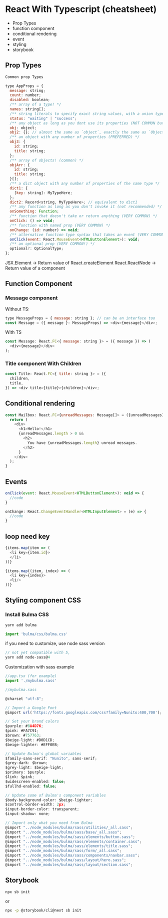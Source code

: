 # React With Typescript (cheatsheet)

* Prop Types
* function component
* conditional rendering
* event
* styling
* storybook


## Prop Types


```javascript
Common prop Types 

type AppProps = {
  message: string;
  count: number;
  disabled: boolean;
  /** array of a type! */
  names: string[];
  /** string literals to specify exact string values, with a union type to join them together */
  status: "waiting" | "success";
  /** any object as long as you dont use its properties (NOT COMMON but useful as placeholder) */
  obj: object;
  obj2: {}; // almost the same as `object`, exactly the same as `Object`
  /** an object with any number of properties (PREFERRED) */
  obj3: {
    id: string;
    title: string;
  };
  /** array of objects! (common) */
  objArr: {
    id: string;
    title: string;
  }[];
  /** a dict object with any number of properties of the same type */
  dict1: {
    [key: string]: MyTypeHere;
  };
  dict2: Record<string, MyTypeHere>; // equivalent to dict1
  /** any function as long as you don't invoke it (not recommended) */
  onSomething: Function;
  /** function that doesn't take or return anything (VERY COMMON) */
  onClick: () => void;
  /** function with named prop (VERY COMMON) */
  onChange: (id: number) => void;
  /** alternative function type syntax that takes an event (VERY COMMON) */
  onClick(event: React.MouseEvent<HTMLButtonElement>): void;
  /** an optional prop (VERY COMMON!) */
  optional?: OptionalType;
};
```


JSX.Element -> Return value of React.createElement
React.ReactNode -> Return value of a component


## Function Component

### Message component

Without TS:

```javascript
type MessageProps = { message: string }; // can be an interface too
const Message = ({ message }: MessageProps) => <div>{message}</div>;
```

With TS 

```javascript
const Message: React.FC<{ message: string }> = ({ message }) => (
  <div>{message}</div>
);
```

### Title component With Children

```javascript
const Title: React.FC<{ title: string }> = ({
  children,
  title,
}) => <div title={title}>{children}</div>;

```

## Conditional rendering

```javascript
const Mailbox: React.FC<{unreadMessages: Message[]> = ({unreadMessages}) => {
  return (
    <div>
      <h1>Hello!</h1>
      {unreadMessages.length > 0 &&
        <h2>
          You have {unreadMessages.length} unread messages.
        </h2>
      }
    </div>
  );
}

```

## Events

```javascript
onClick(event: React.MouseEvent<HTMLButtonElement>): void => {
  //code
}
```

```javascript
onChange: React.ChangeEventHandler<HTMLInputElement> = (e) => {
  //code
}
```

## loop need key

```javascript
{items.map(item => (
  <li key={item.id}>
  </li>
))}

```

```javascript
{items.map((item, index) => (
  <li key={index}>
  <li/>
))}
```

## Styling component CSS


### Install Bulma CSS

```bash
yarn add bulma
```

```javascript
import 'bulma/css/bulma.css'
```

if you need to customize, use node sass version

```javascript
// not yet compatible with 5, 
yarn add node-sass@4  
```

Customization with sass example

```javascript
//app.tsx (for example)
import './mybulma.sass'
```

```javascript
//mybulma.sass

@charset "utf-8";

// Import a Google Font
@import url('https://fonts.googleapis.com/css?family=Nunito:400,700');

// Set your brand colors
$purple: #8A4D76;
$pink: #FA7C91;
$brown: #757763;
$beige-light: #D0D1CD;
$beige-lighter: #EFF0EB;

// Update Bulma's global variables
$family-sans-serif: "Nunito", sans-serif;
$grey-dark: $brown;
$grey-light: $beige-light;
$primary: $purple;
$link: $pink;
$widescreen-enabled: false;
$fullhd-enabled: false;

// Update some of Bulma's component variables
$body-background-color: $beige-lighter;
$control-border-width: 2px;
$input-border-color: transparent;
$input-shadow: none;

// Import only what you need from Bulma
@import "../node_modules/bulma/sass/utilities/_all.sass";
@import "../node_modules/bulma/sass/base/_all.sass";
@import "../node_modules/bulma/sass/elements/button.sass";
@import "../node_modules/bulma/sass/elements/container.sass";
@import "../node_modules/bulma/sass/elements/title.sass";
@import "../node_modules/bulma/sass/form/_all.sass";
@import "../node_modules/bulma/sass/components/navbar.sass";
@import "../node_modules/bulma/sass/layout/hero.sass";
@import "../node_modules/bulma/sass/layout/section.sass";
```

## Storybook

```
npx sb init
```

or 

```bash
npx -p @storybook/cli@next sb init
```